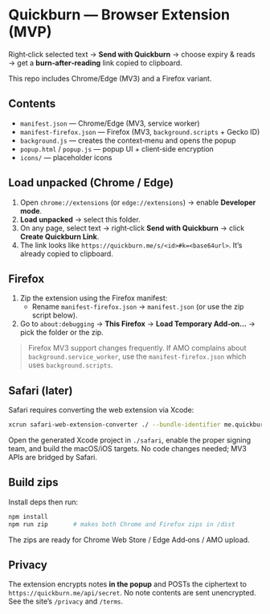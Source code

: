 # Quickburn — Browser Extension (MVP)

Right‑click selected text → **Send with Quickburn** → choose expiry & reads → get a **burn‑after‑reading** link copied to clipboard.

This repo includes Chrome/Edge (MV3) and a Firefox variant.

## Contents
- `manifest.json` — Chrome/Edge (MV3, service worker)
- `manifest-firefox.json` — Firefox (MV3, `background.scripts` + Gecko ID)
- `background.js` — creates the context‑menu and opens the popup
- `popup.html` / `popup.js` — popup UI + client‑side encryption
- `icons/` — placeholder icons

## Load unpacked (Chrome / Edge)
1. Open `chrome://extensions` (or `edge://extensions`) → enable **Developer mode**.
2. **Load unpacked** → select this folder.
3. On any page, select text → right‑click **Send with Quickburn** → click **Create Quickburn Link**.
4. The link looks like `https://quickburn.me/s/<id>#k=<base64url>`. It’s already copied to clipboard.

## Firefox
1. Zip the extension using the Firefox manifest:
   - Rename `manifest-firefox.json` → `manifest.json` (or use the zip script below).
2. Go to `about:debugging` → **This Firefox** → **Load Temporary Add‑on…** → pick the folder or the zip.

> Firefox MV3 support changes frequently. If AMO complains about `background.service_worker`, use the `manifest-firefox.json` which uses `background.scripts`.

## Safari (later)
Safari requires converting the web extension via Xcode:
```bash
xcrun safari-web-extension-converter ./ --bundle-identifier me.quickburn.extension --project-location ./safari
```
Open the generated Xcode project in `./safari`, enable the proper signing team, and build the macOS/iOS targets. No code changes needed; MV3 APIs are bridged by Safari.

## Build zips
Install deps then run:
```bash
npm install
npm run zip       # makes both Chrome and Firefox zips in /dist
```
The zips are ready for Chrome Web Store / Edge Add‑ons / AMO upload.

## Privacy
The extension encrypts notes **in the popup** and POSTs the ciphertext to `https://quickburn.me/api/secret`. No note contents are sent unencrypted. See the site’s `/privacy` and `/terms`.
